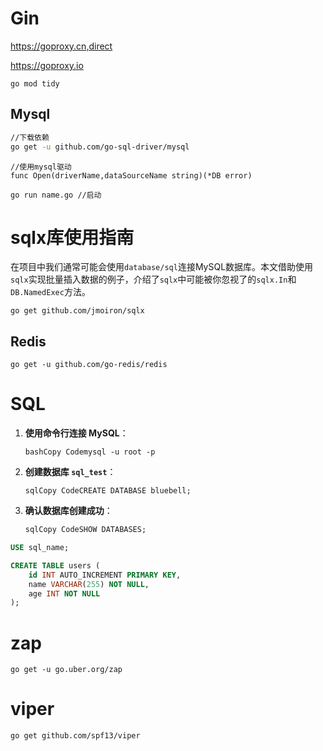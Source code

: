 # Gin

https://goproxy.cn,direct

https://goproxy.io

```
go mod tidy
```



## Mysql

```bash
//下载依赖
go get -u github.com/go-sql-driver/mysql
```

```
//使用mysql驱动
func Open(driverName,dataSourceName string)(*DB error)
```

```
go run name.go //启动
```

# sqlx库使用指南

在项目中我们通常可能会使用`database/sql`连接MySQL数据库。本文借助使用`sqlx`实现批量插入数据的例子，介绍了`sqlx`中可能被你忽视了的`sqlx.In`和`DB.NamedExec`方法。

```
go get github.com/jmoiron/sqlx
```

## Redis

```
go get -u github.com/go-redis/redis
```



# SQL

1. **使用命令行连接 MySQL**：

   ```
   bashCopy Codemysql -u root -p
   ```

2. **创建数据库 `sql_test`**：

   ```
   sqlCopy CodeCREATE DATABASE bluebell;
   ```

3. **确认数据库创建成功**：

   ```sql
   sqlCopy CodeSHOW DATABASES;
   ```

```sql
USE sql_name;

CREATE TABLE users (
    id INT AUTO_INCREMENT PRIMARY KEY,
    name VARCHAR(255) NOT NULL,
    age INT NOT NULL
);
```



# zap

```
go get -u go.uber.org/zap
```

# viper

```
go get github.com/spf13/viper
```

```

```

